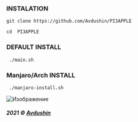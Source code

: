 ### INSTALATION 

` git clone https://github.com/Avdushin/PI3APPLE `
 
` cd  PI3APPLE `
 
### DEFAULT INSTALL 

` ./main.sh`

### Manjaro/Arch INSTALL 

` ./manjaro-install.sh`

![Изображение](https://cdn.discordapp.com/attachments/650681889308278785/898308992495923230/unknown.png)


###### **2021 © [Avdushin](https://github.com/Avdushin)**

